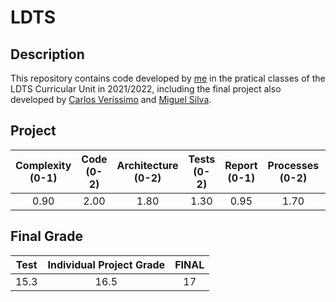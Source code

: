 # LDTS

## Description
This repository contains code developed by [me](https://sigarra.up.pt/feup/pt/fest_geral.cursos_list?pv_num_unico=201905477) in the pratical classes of the LDTS Curricular Unit in 2021/2022, including the final project also developed by [Carlos Veríssimo](https://sigarra.up.pt/feup/pt/fest_geral.cursos_list?pv_num_unico=201907716) and [Miguel Silva](https://sigarra.up.pt/feup/pt/fest_geral.cursos_list?pv_num_unico=202007972).

## Project

|Complexity (0-1)|Code (0-2)|Architecture (0-2)|Tests (0-2)|Report (0-1)|Processes (0-2)|Group Grade|
|:-----:|:-----:|:-----:|:-----:|:-----:|:-----:|:-----:|
|0.90|2.00|1.80|1.30|0.95|1.70|17.3|

## Final Grade
|Test|Individual Project Grade|FINAL|
|:-----:|:-----:|:-----:|
|15.3|16.5|17|
